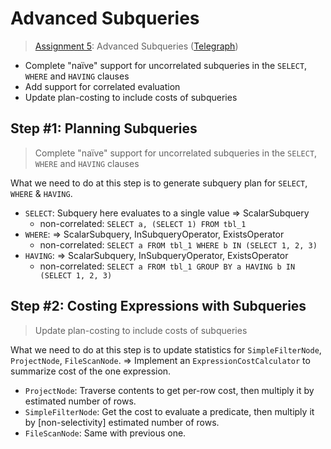 # Advanced Subqueries

> [Assignment 5](http://courses.cms.caltech.edu/cs122/assignments/lab5.html):
> Advanced Subqueries
> ([Telegraph](https://telegra.ph/Assignment-5-Advanced-Subqueries-11-24))

* Complete "naïve" support for uncorrelated subqueries in the `SELECT`, `WHERE`
  and `HAVING` clauses
* Add support for correlated evaluation
* Update plan-costing to include costs of subqueries

## Step #1: Planning Subqueries

> Complete "naïve" support for uncorrelated subqueries in the `SELECT`, `WHERE`
> and `HAVING` clauses

What we need to do at this step is to generate subquery plan for `SELECT`,
`WHERE` & `HAVING`.

* `SELECT`: Subquery here evaluates to a single value => ScalarSubquery
  * non-correlated: `SELECT a, (SELECT 1) FROM tbl_1`
* `WHERE`: => ScalarSubquery, InSubqueryOperator, ExistsOperator
  * non-correlated: `SELECT a FROM tbl_1 WHERE b IN (SELECT 1, 2, 3)`
* `HAVING`: => ScalarSubquery, InSubqueryOperator, ExistsOperator
  * non-correlated: `SELECT a FROM tbl_1 GROUP BY a HAVING b IN (SELECT 1, 2, 3)`

## Step #2: Costing Expressions with Subqueries

> Update plan-costing to include costs of subqueries

What we need to do at this step is to update statistics for `SimpleFilterNode`,
`ProjectNode`, `FileScanNode`. => Implement an `ExpressionCostCalculator` to
summarize cost of the one expression.

* `ProjectNode`: Traverse contents to get per-row cost, then multiply it by
  estimated number of rows.
* `SimpleFilterNode`: Get the cost to evaluate a predicate, then multiply it by
  [non-selectivity] estimated number of rows.
* `FileScanNode`: Same with previous one.
